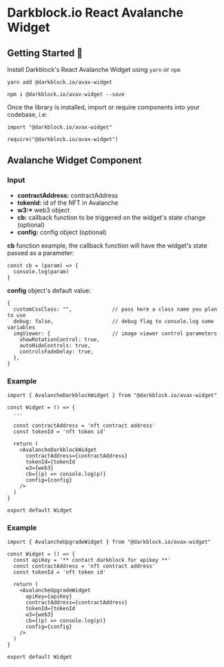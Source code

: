 # Darkblock.io React Avalanche Widget

## Getting Started 🚀

Install Darkblock's React Avalanche Widget using `yarn` or `npm`

```
yarn add @darkblock.io/avax-widget
```

```
npm i @darkblock.io/avax-widget --save
```

Once the library is installed, import or require components into your codebase, i.e:

```
import "@darkblock.io/avax-widget"

require("@darkblock.io/avax-widget")
```

## Avalanche Widget Component

### Input

- **contractAddress:** contractAddress
- **tokenId:** id of the NFT in Avalanche
- **w3:\*** web3 object
- **cb:** callback function to be triggered on the widget's state change (optional)
- **config:** config object (optional)

**cb** function example, the callback function will have the widget's state passed as a parameter:

```
const cb = (param) => {
  console.log(param)
}
```

**config** object's default value:

```
{
  customCssClass: "",             // pass here a class name you plan to use
  debug: false,                   // debug flag to console.log some variables
  imgViewer: {                    // image viewer control parameters
    showRotationControl: true,
    autoHideControls: true,
    controlsFadeDelay: true,
  },
}
```

### Example

```
import { AvalancheDarkblockWidget } from "@darkblock.io/avax-widget"

const Widget = () => {
  ...

  const contractAddress = 'nft contract address'
  const tokenId = 'nft token id'
  
  return (
    <AvalancheDarkblockWidget
      contractAddress={contractAddress}
      tokenId={tokenId
      w3={web3}
      cb={(p) => console.log(p)}
      config={config}
    />
  )
}

export default Widget

```

### Example

```
import { AvalancheUpgradeWidget } from "@darkblock.io/avax-widget"

const Widget = () => {
  const apiKey = '** contact darkblock for apikey **'
  const contractAddress = 'nft contract address'
  const tokenId = 'nft token id'

  return (
    <AvalancheUpgradeWidget
      apiKey={apiKey} 
      contractAddress={contractAddress}
      tokenId={tokenId
      w3={web3}
      cb={(p) => console.log(p)}
      config={config}
    />
  )
}

export default Widget

```
